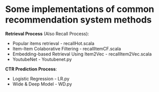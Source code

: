 # Some implementations of common recommendation system methods

**Retrieval Process** (Also Recall Process):

- Popular items retrieval - recallHot.scala
- Item-Item Colaborative Filtering - recallItemCF.scala
- Embedding-based Retrieval Using Item2Vec - recallItem2Vec.scala
- YoutubeNet - Youtubenet.py

**CTR Prediction Process**:
- Logistic Regression - LR.py
- Wide & Deep Model - WD.py
